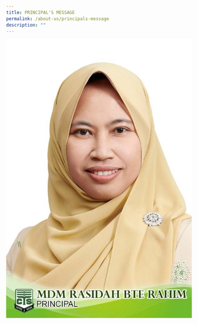 ```yaml
---
title: PRINCIPAL'S MESSAGE
permalink: /about-us/principals-message
description: ""
---
```

![Mdm Rasidah Bte Rahim](/images/Mdm%20Rasidah%20Bte%20Rahim.jpeg)